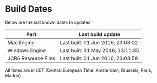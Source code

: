# Build Dates

Below are the last known dates to updates

Part | Last build update
-----|-----
Mac Engine | Last built: 01 Jun 2016; 23:03:02
Windows Engine | Last built: 31 May 2016; 13:11:35
JCR6 Resource Files | Last built: 01 Jun 2016; 23:03:59
All times are in CET (Central European Time: Amsterdam, Brussels, Paris, Madrid)



